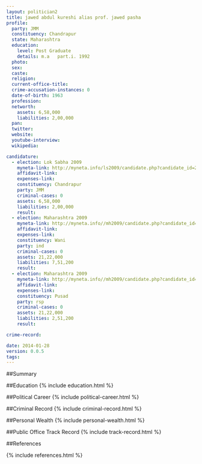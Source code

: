 ```yaml
---
layout: politician2
title: jawed abdul kureshi alias prof. jawed pasha
profile: 
  party: JMM
  constituency: Chandrapur
  state: Maharashtra
  education: 
    level: Post Graduate
    details: m.a   part.i. 1992
  photo: 
  sex: 
  caste: 
  religion: 
  current-office-title: 
  crime-accusation-instances: 0
  date-of-birth: 1963
  profession: 
  networth: 
    assets: 6,58,000
    liabilities: 2,00,000
  pan: 
  twitter: 
  website: 
  youtube-interview: 
  wikipedia: 

candidature: 
  - election: Lok Sabha 2009
    myneta-link: http://myneta.info/ls2009/candidate.php?candidate_id=227
    affidavit-link: 
    expenses-link: 
    constituency: Chandrapur 
    party: JMM
    criminal-cases: 0
    assets: 6,58,000
    liabilities: 2,00,000
    result:  
  - election: Maharashtra 2009
    myneta-link: http://myneta.info//mh2009/candidate.php?candidate_id=1413
    affidavit-link: 
    expenses-link: 
    constituency: Wani 
    party: ind
    criminal-cases: 0
    assets: 21,22,000
    liabilities: 7,51,200
    result:  
  - election: Maharashtra 2009
    myneta-link: http://myneta.info//mh2009/candidate.php?candidate_id=1483
    affidavit-link: 
    expenses-link: 
    constituency: Pusad 
    party: rsp
    criminal-cases: 0
    assets: 21,22,000
    liabilities: 2,51,200
    result:  

crime-record: 

date: 2014-01-28
version: 0.0.5
tags: 
---
```

##Summary


##Education
{% include education.html %}


##Political Career
{% include political-career.html %}


##Criminal Record
{% include criminal-record.html %}


##Personal Wealth
{% include personal-wealth.html %}


##Public Office Track Record
{% include track-record.html %}


##References


{% include references.html %}